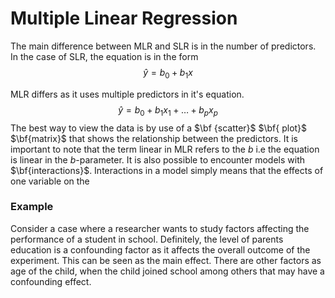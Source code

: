 # Multiple Linear Regression
The main difference between MLR and SLR is in the number of predictors. In the case of SLR, the equation is in the form
$$\hat{y} = b_0 + b_1x $$


MLR differs as it uses multiple predictors in it's equation.
$$\hat{y} = b_0 + b_1x_1 + \dots + b_px_p$$
The best way to view the data is by use of a $\bf {scatter}$ $\bf{ plot}$ $\bf{matrix}$ that shows the relationship between the predictors.
It is important to note that the term linear in MLR refers to the $b$ i.e the equation is linear in the $b$-parameter.
It is also possible to encounter models with $\bf{interactions}$. Interactions in a model simply means that the effects of one variable on the 
### Example
Consider a case where a researcher wants to study factors affecting the performance of a student in school. Definitely, the level of parents education is a confounding factor as it affects the overall outcome of the experiment. This can be seen as the main effect. There are other factors as age of the child, when the child joined school among others that may have a confounding effect.



<!--stackedit_data:
eyJoaXN0b3J5IjpbLTg0MzI2NDIwNiw0ODQyMjQwMTAsODkyMT
g4NjAzLDIwNTMwNjQ4MzIsLTQxMzAwNjQsLTE4MTUxNTA2OSw1
NzA1MjU3MzQsLTk2MTg5NzgzXX0=
-->